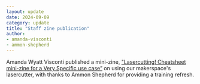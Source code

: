 ```yaml
---
layout: update
date: 2024-09-09
category: update
title: "Staff zine publication"
author:
- amanda-visconti
- ammon-shepherd
---
```


Amanda Wyatt Visconti published a mini-zine, ["Lasercutting! Cheatsheet mini-zine for a Very Specific use case”](https://zinebakery.com/homemade) on using our makerspace's lasercutter, with thanks to Ammon Shepherd for providing a training refresh.
